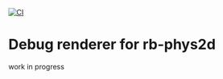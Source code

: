 [![CI](https://github.com/codeagent/rb-phys2d-renderer/actions/workflows/ci.yml/badge.svg?branch=main)](https://github.com/codeagent/rb-phys2d-renderer/actions/workflows/ci.yml)

# Debug renderer for rb-phys2d

work in progress
